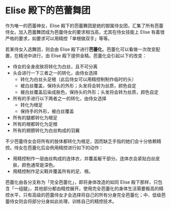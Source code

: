# Elise 殿下的芭蕾舞团

作为唯一的芭蕾神女，Elise 殿下的芭蕾舞团是她的御属侍女团，汇集了所有芭蕾侍女。加入芭蕾舞团成为芭蕾侍女的要求相当高，尤其在侍女技能上 Elise 有着很严格的要求，如要求可以用精控「单根做双手」等等。

若某侍女入选舞团，则会由 Elise 殿下进行**芭蕾化**。芭蕾化可以看做一次改变配置，在精池中进行，由 Elise 殿下提供金精。芭蕾化会引起以下的改变：

- 侍女的全身皮肤将转化为白丝，且不可分离
- 头会进行一下三者之一的转化，由侍女选择
  - 转化为白丝头足根（此后侍女可以用精控制制作临时的头）
  - 被白丝覆盖，保持头的外形；头发将会转为丝质，颜色自定
  - 被白丝覆盖后染成肤色，保持头的外形；头发将会转为丝质，颜色自定
- 所有的手进行以下两者之一的转化，由侍女选择
  - 转化为根足
  - 保持手的外形，被白丝覆盖
- 所有的腿都转化为根足
- 所有的根都转化为足根
- 所有的翅膀转化为白丝构成的羽翼

不少芭蕾侍女会将所有的肢体都转化为根足，因而缺乏手指的她们会十分依赖精控。侍女在芭蕾化后会例用精控进行如下的动作：

- 用精控制作一层由丝构成的连体衣，并覆盖躯干部分。连体衣会紧贴白丝皮肤，颜色通常是深色。
- 用精控制作足尖鞋并覆盖所有的足、根。

芭蕾化由各分支称为「完全芭蕾化」，即将身体改造的如同 Elise 殿下那样，只包含「一组腿」，其他部分都由精控展开。使用完全芭蕾化的身体生活需要极高的精控水平，只有高级的芭蕾侍女才会选择将自己的所有分身完全芭蕾化；中、低级芭蕾侍女则会将部分分身如此处理，训练自己的精控技术。